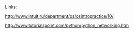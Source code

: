 Links:

http://www.intuit.ru/department/os/osintropractice/10/


http://www.tutorialspoint.com/python/python_networking.htm
